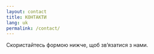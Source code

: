 ```yaml
---
layout: contact
title: КОНТАКТИ
lang: uk
permalink: /contact/
---
```


Скористайтесь формою нижче, щоб зв’язатися з нами.
